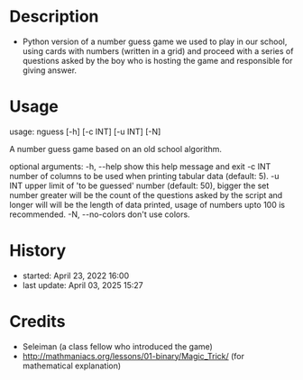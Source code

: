 # Description
- Python version of a number guess game we used to play in our school, using
  cards with numbers (written in a grid) and proceed with a series of questions
  asked by the boy who is hosting the game and responsible for giving answer.

# Usage
usage: nguess [-h] [-c INT] [-u INT] [-N]

A number guess game based on an old school algorithm.

optional arguments:
  -h, --help       show this help message and exit
  -c INT           number of columns to be used when printing tabular data
                   (default: 5).
  -u INT           upper limit of 'to be guessed' number (default: 50), bigger
                   the set number greater will be the count of the questions
                   asked by the script and longer will will be the length of
                   data printed, usage of numbers upto 100 is recommended.
  -N, --no-colors  don't use colors.

# History
- started: April 23, 2022 16:00
- last update: April 03, 2025 15:27

# Credits
- Seleiman (a class fellow who introduced the game)
- http://mathmaniacs.org/lessons/01-binary/Magic_Trick/ (for mathematical explanation)
